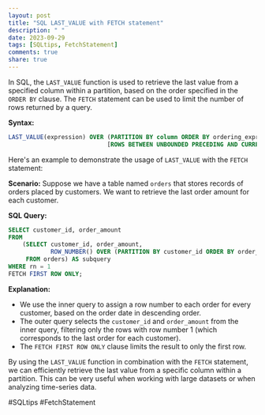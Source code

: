 ```yaml
---
layout: post
title: "SQL LAST_VALUE with FETCH statement"
description: " "
date: 2023-09-29
tags: [SQLtips, FetchStatement]
comments: true
share: true
---
```


In SQL, the `LAST_VALUE` function is used to retrieve the last value from a specified column within a partition, based on the order specified in the `ORDER BY` clause. The `FETCH` statement can be used to limit the number of rows returned by a query. 

**Syntax:**
```sql
LAST_VALUE(expression) OVER (PARTITION BY column ORDER BY ordering_expression [ASC | DESC] 
                            [ROWS BETWEEN UNBOUNDED PRECEDING AND CURRENT ROW])
```

Here's an example to demonstrate the usage of `LAST_VALUE` with the `FETCH` statement:

**Scenario:**
Suppose we have a table named `orders` that stores records of orders placed by customers. We want to retrieve the last order amount for each customer.

**SQL Query:**
```sql
SELECT customer_id, order_amount
FROM
    (SELECT customer_id, order_amount,
            ROW_NUMBER() OVER (PARTITION BY customer_id ORDER BY order_date DESC) AS rn
     FROM orders) AS subquery
WHERE rn = 1
FETCH FIRST ROW ONLY;
```

**Explanation:**
- We use the inner query to assign a row number to each order for every customer, based on the order date in descending order.
- The outer query selects the `customer_id` and `order_amount` from the inner query, filtering only the rows with row number 1 (which corresponds to the last order for each customer).
- The `FETCH FIRST ROW ONLY` clause limits the result to only the first row.

By using the `LAST_VALUE` function in combination with the `FETCH` statement, we can efficiently retrieve the last value from a specific column within a partition. This can be very useful when working with large datasets or when analyzing time-series data.

#SQLtips #FetchStatement